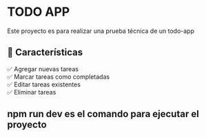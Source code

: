 # TODO APP

Este proyecto es para realizar una prueba técnica de un todo-app

## 🚀 Características  
✅ Agregar nuevas tareas  
✅ Marcar tareas como completadas  
✅ Editar tareas existentes  
✅ Eliminar tareas  

## npm run dev es el comando para ejecutar el proyecto
